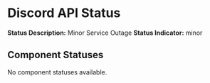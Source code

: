 # Discord API Status
**Status Description:** Minor Service Outage
**Status Indicator:** minor

## Component Statuses
No component statuses available.
